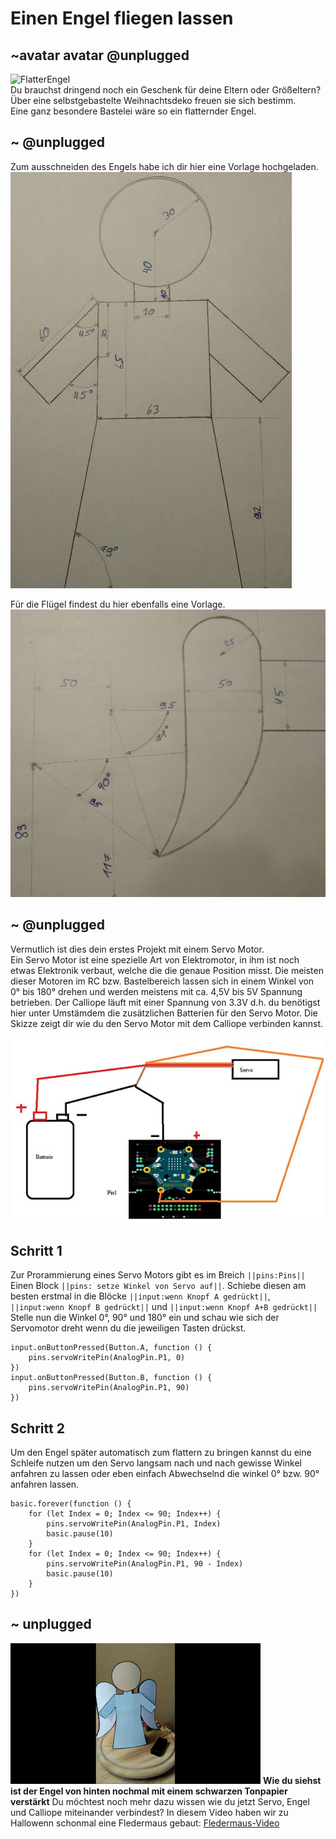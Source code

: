 # Einen Engel fliegen lassen
## ~avatar avatar @unplugged
![FlatterEngel](https://github.com/r00b1nh00d/engelchenflieg/blob/master/FlaterEngel%20(1).gif?raw=true) <br>
Du brauchst dringend noch ein Geschenk für deine Eltern oder Größeltern? <br>
Über eine selbstgebastelte Weihnachtsdeko freuen sie sich bestimm.<br>
Eine ganz besondere Bastelei wäre so ein flatternder Engel.


## ~ @unplugged
Zum ausschneiden des Engels habe ich dir hier eine Vorlage hochgeladen. <br>
![Engel](https://github.com/r00b1nh00d/engelchenflieg/blob/master/EngelSkizze.jpg?raw=true) <br>

Für die Flügel findest du hier ebenfalls eine Vorlage. <br>
![Fluegel](https://github.com/r00b1nh00d/engelchenflieg/blob/master/FluegelSkizze.jpg?raw=true) <br>

## ~ @unplugged
Vermutlich ist dies dein erstes Projekt mit einem Servo Motor. <br>
Ein Servo Motor ist eine spezielle Art von Elektromotor, in ihm ist noch etwas Elektronik verbaut, welche die die genaue Position misst. Die meisten dieser Motoren im RC bzw. Bastelbereich lassen sich in einem Winkel von 0° bis 180° drehen und werden meistens mit ca. 4,5V bis 5V Spannung betrieben. Der Calliope läuft mit einer Spannung von 3.3V d.h. du benötigst hier unter Umstämdem die zusätzlichen Batterien für den Servo Motor. Die Skizze zeigt dir wie du den Servo Motor mit dem Calliope verbinden kannst. <br>  
![ServoAnschluss](https://github.com/r00b1nh00d/engelchenflieg/blob/master/ServoAnschluss.jpg?raw=true)

## Schritt 1
Zur Prorammierung eines Servo Motors gibt es im Breich ``||pins:Pins||`` Einen Block ``||pins: setze Winkel von Servo auf||``. Schiebe diesen am besten erstmal in die Blöcke ``||input:wenn Knopf A gedrückt||``, ``||input:wenn Knopf B gedrückt||`` und ``||input:wenn Knopf A+B gedrückt||`` Stelle nun die Winkel 0°, 90° und 180° ein und schau wie sich der Servomotor dreht wenn du die jeweiligen Tasten drückst. 

```blocks 
input.onButtonPressed(Button.A, function () {
    pins.servoWritePin(AnalogPin.P1, 0)
})
input.onButtonPressed(Button.B, function () {
    pins.servoWritePin(AnalogPin.P1, 90)
})

``` 


## Schritt 2
Um den Engel später automatisch zum flattern zu bringen kannst du eine Schleife nutzen um den Servo langsam nach und nach gewisse Winkel anfahren zu lassen oder eben einfach Abwechselnd die winkel 0° bzw. 90° anfahren lassen.
```blocks 
basic.forever(function () {
    for (let Index = 0; Index <= 90; Index++) {
        pins.servoWritePin(AnalogPin.P1, Index)
        basic.pause(10)
    }
    for (let Index = 0; Index <= 90; Index++) {
        pins.servoWritePin(AnalogPin.P1, 90 - Index)
        basic.pause(10)
    }
})
```

## ~ unplugged 
![EngelAnschluss](https://github.com/r00b1nh00d/engelchenflieg/blob/master/EngelZoom.gif?raw=true)
**Wie du siehst ist der Engel von hinten nochmal mit einem schwarzen Tonpapier verstärkt**
Du möchtest noch mehr dazu wissen wie du jetzt Servo, Engel und Calliope miteinander verbindest?
In diesem Video haben wir zu Hallowenn schonmal eine Fledermaus gebaut: [Fledermaus-Video](https://www.youtube.com/watch?v=_YB8MEzmV9U&t=11s)



